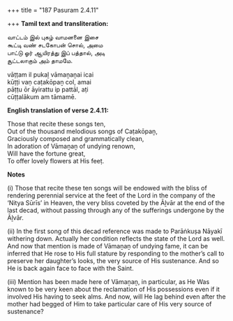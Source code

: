+++
title = "187 Pasuram 2.4.11"

+++
**Tamil text and transliteration:**

வாட்டம் இல் புகழ் வாமனனை இசை  
கூட்டி வண் சடகோபன் சொல், அமை  
பாட்டு ஓர் ஆயிரத்து இப் பத்தால், அடி  
சூட்டலாகும் அம் தாமமே.

vāṭṭam il pukaḻ vāmaṉaṉai icai  
kūṭṭi vaṇ caṭakōpaṉ col, amai  
pāṭṭu ōr āyirattu ip pattāl, aṭi  
cūṭṭalākum am tāmamē.

**English translation of verse 2.4.11:**

Those that recite these songs ten,  
Out of the thousand melodious songs of Caṭakōpaṉ,  
Graciously composed and grammatically clean,  
In adoration of Vāmaṉaṉ of undying renown,  
Will have the fortune great,  
To offer lovely flowers at His feeṭ.

**Notes**

\(i\) Those that recite these ten songs will be endowed with the bliss of rendering perennial service at the feet of the Lord in the company of the ‘Nitya Sūrīs’ in Heaven, the very bliss coveted by the Āḻvār at the end of the last decad, without passing through any of the sufferings undergone by the Āḻvār.

\(ii\) In the first song of this decad reference was made to Parāṅkuṣa Nāyakī withering down. Actually her condition reflects the state of the Lord as well. And now that mention is made of Vāmaṉaṉ of undying fame, it can be inferred that He rose to His full stature by responding to the mother’s call to preserve her daughter’s looks, the very source of His sustenance. And so He is back again face to face with the Saint.

\(iii\) Mention has been made here of Vāmaṉaṉ, in particular, as He Was known to be very keen about the reclamation of His possessions even if it involved His having to seek alms. And now, will He lag behind even after the mother had begged of Him to take particular care of His very source of sustenance?


